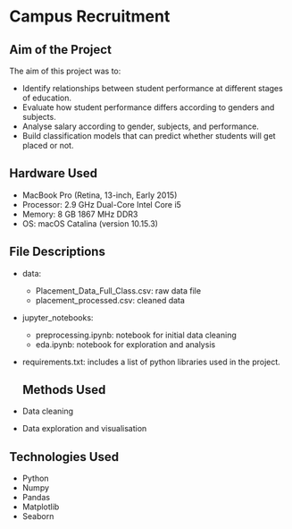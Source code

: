 # Campus Recruitment

## Aim of the Project
The aim of this project was to:
- Identify relationships between student performance at different stages of education.
- Evaluate how student performance differs according to genders and subjects.
- Analyse salary according to gender, subjects, and performance.
- Build classification models that can predict whether students will get placed or not.

## Hardware Used
- MacBook Pro (Retina, 13-inch, Early 2015)
- Processor: 2.9 GHz Dual-Core Intel Core i5
- Memory: 8 GB 1867 MHz DDR3
- OS: macOS Catalina (version 10.15.3)

## File Descriptions
- data:
  - Placement_Data_Full_Class.csv: raw data file
  - placement_processed.csv: cleaned data
- jupyter_notebooks:
  - preprocessing.ipynb: notebook for initial data cleaning
  - eda.ipynb: notebook for exploration and analysis
- requirements.txt: includes a list of python libraries used in the project.

  ## Methods Used
- Data cleaning
- Data exploration and visualisation

## Technologies Used
- Python
- Numpy
- Pandas
- Matplotlib
- Seaborn
